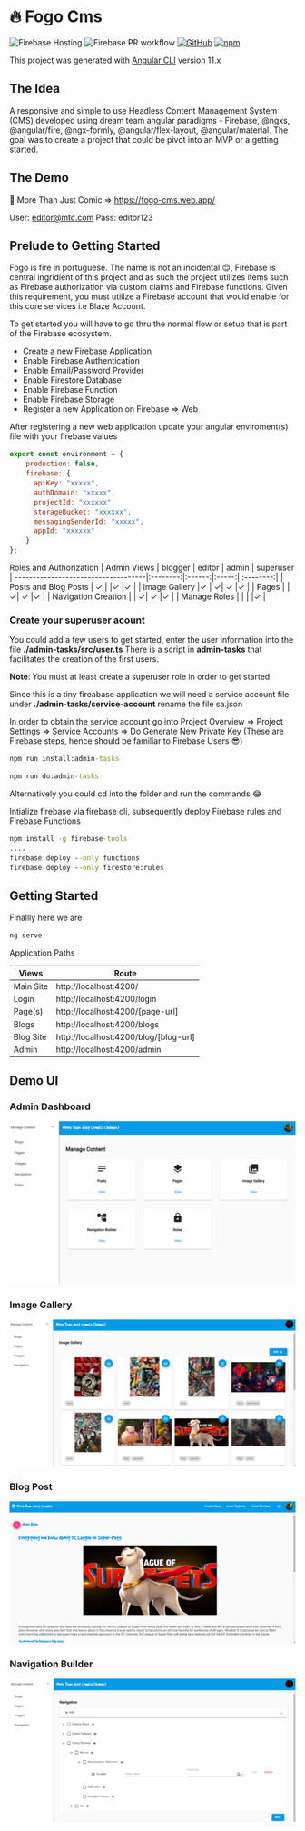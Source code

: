 <h1>
🔥 Fogo Cms
</h1>

![Firebase Hosting](https://github.com/wilsonsergio2500/fogo-cms/actions/workflows/firebase-hosting-merge.yml/badge.svg)
![Firebase PR workflow](https://github.com/wilsonsergio2500/fogo-cms/actions/workflows/firebase-hosting-pull-request.yml/badge.svg)
[![GitHub](https://img.shields.io/github/license/wilsonsergio2500/fogo-cms?style=flat-square)](https://github.com/wilsonsergio2500/fogo-cms/blob/main/LICENSE)
[![npm](https://img.shields.io/badge/demo-online-brightgreen.svg)](https://fogo-cms.web.app/)

This project was generated with [Angular CLI](https://github.com/angular/angular-cli) version 11.x

## The Idea
A responsive and simple to use Headless Content Management System (CMS) developed using dream team angular paradigms - Firebase, @ngxs, @angular/fire, @ngx-formly, @angular/flex-layout, @angular/material. The goal was to create a project that could be pivot into an MVP or a getting started.

## The Demo
👾 More Than Just Comic => https://fogo-cms.web.app/

User: editor@mtc.com
Pass: editor123


## Prelude to Getting Started
Fogo is fire in portuguese. The name is not an incidental :blush:, Firebase is central ingridient of this project and as such the project utilizes items such as Firebase authorization via custom claims and Firebase functions. Given this requirement, you must utilize a Firebase account that would enable for this core services i.e Blaze Account.

To get started you will have to go thru the normal flow or setup that is part of the Firebase ecosystem.

- Create a new Firebase Application
- Enable Firebase Authentication
- Enable Email/Password Provider
- Enable Firestore Database
- Enable Firebase Function
- Enable Firebase Storage
- Register a new Application on Firebase => Web

After registering a new web application update your angular enviroment(s) file with your firebase values

```javascript
export const environment = {
    production: false,
    firebase: {
      apiKey: "xxxxx",
      authDomain: "xxxxx",
      projectId: "xxxxxx",
      storageBucket: "xxxxxx",
      messagingSenderId: "xxxxx",
      appId: "xxxxxx"
    }
};
```

Roles and Authorization
| Admin Views                         | blogger  | editor | admin | superuser
| ------------------------------------|:--------:|:------:|:-----:| :--------:|
| Posts and Blog Posts                | ✓ | |✓ |✓ |
| Image Gallery                       |✓  | ✓| ✓ |✓ |
| Pages                               |   | ✓| ✓ |✓ |
| Navigation Creation                 |   | ✓| ✓ |✓ |
| Manage Roles                        |   |   |   |✓ |

### Create your superuser acount

You could add a few users to get started, enter the user information into the file **./admin-tasks/src/user.ts** There is a script in **admin-tasks** that facilitates the creation of the first users.

**Note**: You must at least create a superuser role in order to get started

Since this is a tiny fireabase application we will need a service account file under **./admin-tasks/service-account** rename the file sa.json

In order to obtain the service account go into Project Overview => Project Settings => Service Accounts => Do Generate New Private Key (These are Firebase steps, hence should be familiar to Firebase Users 😎)

```cmd
npm run install:admin-tasks
```
```cmd
npm run do:admin-tasks
```

Alternatively you could cd into the folder and run the commands 😂

Intialize firebase via firebase cli, subsequently deploy Firebase rules and Firebase Functions

```cmd
npm install -g firebase-tools
....
firebase deploy --only functions
firebase deploy --only firestore:rules
```

## Getting Started

Finallly here we are 

```cmd
ng serve
```
Application Paths

| Views             | Route  |
| ------------------------|--------|
| Main Site               | http://localhost:4200/ | 
| Login                   | http://localhost:4200/login | 
| Page(s)                 | http://localhost:4200/[page-url]  | 
| Blogs                   | http://localhost:4200/blogs  | 
| Blog Site               | http://localhost:4200/blog/[blog-url]  | 
| Admin                   | http://localhost:4200/admin  |  

## Demo UI
### Admin Dashboard
![Admin Page](resources/screenshots/admin-page.PNG?raw=true "Admin Page")
### Image Gallery
![Image Gallery](resources/screenshots/image-gallery-site.PNG?raw=true "Image Gallery")
### Blog Post
![Blog Post](resources/screenshots/blog-post-site.PNG?raw=true "Blog Post")
### Navigation Builder
![Navigation Builder](resources/screenshots/navigation-builder-page.PNG?raw=true "Navigation Builder")

